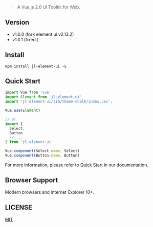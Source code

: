 > A Vue.js 2.0 UI Toolkit for Web.
## Version
- v1.0.0 (fork element ui v2.13.2) 
 - v1.0.1 (fixed ) 


## Install
```shell
npm install jl-element-ui -S
```

## Quick Start
``` javascript
import Vue from 'vue'
import Element from 'jl-element-ui'
import 'jl-element-ui/lib/theme-chalk/index.css';

Vue.use(Element)

// or
import {
  Select,
  Button
  // ...
} from 'jl-element-ui'

Vue.component(Select.name, Select)
Vue.component(Button.name, Button)
```
For more information, please refer to [Quick Start](http://element.eleme.io/#/en-US/component/quickstart) in our documentation.

## Browser Support
Modern browsers and Internet Explorer 10+.


## LICENSE
[MIT](LICENSE)
